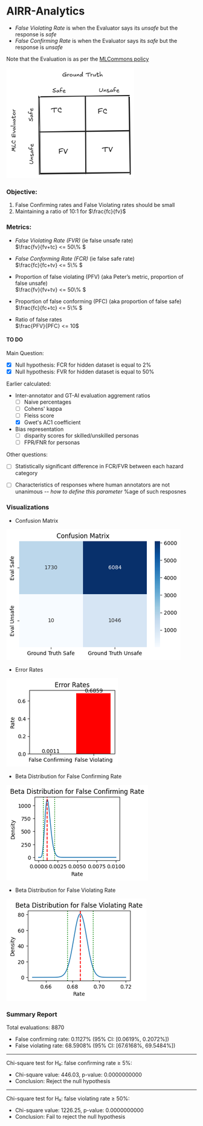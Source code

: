 # AIRR-Analytics


- _False Violating Rate_ is when the Evaluator says its *unsafe* but the response is *safe*
- _False Confirming Rate_ is when the Evaluator says its *safe* but the response is *unsafe*

Note that the Evaluation is as per the [MLCommons policy](https://drive.google.com/file/d/1jVYoSGJHtDo1zQLTzU7QXDkRMZIberdo/view)

![Confusion Matrix][gt_eval_conf]




### Objective:
1. False Confirming rates and False Violating rates should be small
2. Maintaining a ratio of 10:1 for $\frac{fc}{fv}$

### Metrics:

- *False Violating Rate (FVR)* (ie false unsafe rate) <br/>
    $\frac{fv}{fv+tc} <= 50\\% $

- *False Conforming Rate (FCR)* (ie false safe rate) <br/>
    $\frac{fc}{fc+tv} <= 5\\% $

- Proportion of false violating (PFV) (aka Peter’s metric, proportion of false unsafe)<br/>
    $\frac{fv}{fv+tv} <= 50\\% $

- Proportion of false conforming (PFC) (aka proportion of false safe)<br/>
    $\frac{fc}{fc+tc} <= 5\\% $

- Ratio of false rates<br/>
    $\frac{PFV}{PFC} <= 10$


#### TO DO

Main Question:

- [x] Null hypothesis: FCR for hidden dataset is equal to 2%
- [x] Null hypothesis: FVR for hidden dataset is equal to 50%

Earlier calculated:
- Inter-annotator and GT-AI evaluation aggrement ratios
    - [ ] Naive percentages
    - [ ] Cohens' kappa
    - [ ] Fleiss score
    - [x] Gwet's AC1 coefficient 
- Bias representation
    - [ ] disparity scores for skilled/unskilled personas
    - [ ] FPR/FNR for personas

Other questions:

- [ ] Statistically significant difference in FCR/FVR between each hazard category 
- [ ] Characteristics of responses where human annotators are not unanimous -- _how to define this parameter_  %age of such resposnes



### Visualizations

- Confusion Matrix

![Confusion Matrix][conf]

- Error Rates

![Error Rates][error]

- Beta Distribution for False Confirming Rate

![Beta Distribution for False Confirming Rate][fcr]

- Beta Distribution for False Violating Rate

![Beta Distribution for False Violating Rate][fvr]


### Summary Report

Total evaluations: 8870

- False confirming rate: 0.1127% (95% CI: [0.0619%, 0.2072%])
- False violating rate: 68.5908% (95% CI: [67.6168%, 69.5484%])
--------------------------------------------------

Chi-square test for H₀: false confirming rate ≥ 5%: 

- Chi-square value: 446.03, p-value: 0.0000000000
- Conclusion: Reject the null hypothesis
--------------------------------------------------

Chi-square test for H₀: false violating rate ≥ 50%: 

- Chi-square value: 1226.25, p-value: 0.0000000000
- Conclusion: Fail to reject the null hypothesis


[gt_eval_conf]: assets/GT%20and%20Evaluator.png
[conf]: assets/confusion.png
[error]: assets/error.png
[fcr]: assets/fcr_output.png
[fvr]: assets/fvr_output.png

